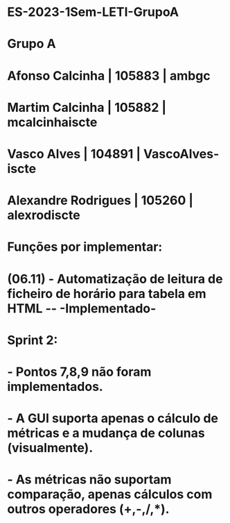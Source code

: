 # ES-2023-1Sem-LETI-GrupoA
# Grupo A
# Afonso Calcinha     | 105883 | ambgc
# Martim Calcinha     | 105882 | mcalcinhaiscte
# Vasco Alves         | 104891 | VascoAlves-iscte
# Alexandre Rodrigues | 105260 | alexrodiscte
#
# Funções por implementar:
# (06.11) - Automatização de leitura de ficheiro de horário para tabela em HTML -- -Implementado-
#
# Sprint 2:
# - Pontos 7,8,9 não foram implementados.
# - A GUI suporta apenas o cálculo de métricas e a mudança de colunas (visualmente).
# - As métricas não suportam comparação, apenas cálculos com outros operadores (+,-,/,*).
